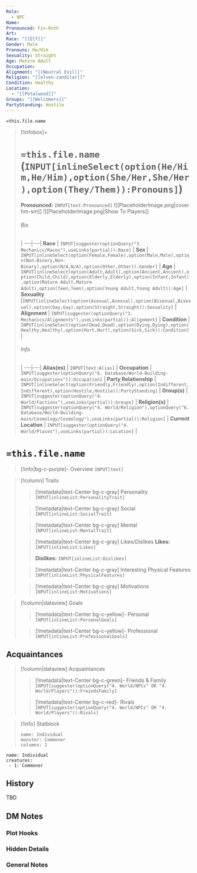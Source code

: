 ```yaml
---
Role:
  - NPC
Name: 
Pronounced: Fin-Roth
Art: 
Race: "[[Elf]]"
Gender: Male
Pronouns: He/Him
Sexuality: Straight
Age: Mature Adult
Occupation: 
Alignment: "[[Neutral Evil]]"
Religion: "[[elven-zandilar]]"
Condition: Healthy
Location:
  - "[[Petalwood]]"
Groups: "[[Welcomers]]"
PartyStanding: Hostile
---
```


`=this.file.name`


> [!infobox]+
> # `=this.file.name` (`INPUT[inlineSelect(option(He/Him,He/Him),option(She/Her,She/Her),option(They/Them)):Pronouns]`)
> **Pronounced:**  `INPUT[text:Pronounced]`
> ![[PlaceholderImage.png|cover hm-sm]]
>![[PlaceholderImage.png|Show To Players]]
> ###### Bio
>  |
> ---|---|
> **Race** | `INPUT[suggester(optionQuery("3. Mechanics/Races"),useLinks(partial)):Race]` |
> **Sex** | `INPUT[inlineSelect(option(Female,Female),option(Male,Male),option(Non-Binary,Non-Binary),option(N/A,N/A),option(Other,Other)):Gender]` |
> **Age** | `INPUT[inlineSelect(option(Adult,Adult),option(Ancient,Ancient),option(Child,Child),option(Elderly,Elderly),option(Infant,Infant),option(Mature Adult,Mature Adult),option(Teen,Teen),option(Young Adult,Young Adult)):Age]` |
> **Sexuality** |`INPUT[inlineSelect(option(Asexual,Asexual),option(Bisexual,Bisexual),option(Gay,Gay),option(Straight,Straight)):Sexuality]` |
> **Alignment** | `INPUT[suggester(optionQuery("3. Mechanics/Alignments"),useLinks(partial)):Alignment]` |
> **Condition** | `INPUT[inlineSelect(option(Dead,Dead),option(Dying,Dying),option(Healthy,Healthy),option(Hurt,Hurt),option(Sick,Sick)):Condition]` |
> ###### Info
>  |
> ---|---|
> **Alias(es)** | `INPUT[text:Alias]` |
> **Occupation** | `INPUT[suggester(optionQuery("6. Database/World-Building-main/Occupations")):Occupation]` |
> **Party Relationship** | `INPUT[inlineSelect(option(Friendly,Friendly),option(Indifferent,Indifferent),option(Hostile,Hostile)):PartyStanding]` |
> **Group(s)** | `INPUT[suggester(optionQuery("4. World/Factions"),useLinks(partial)):Groups]` |
> **Religion(s)** | `INPUT[suggester(optionQuery("4. World/Religion"),optionQuery("6. Database/World-Building-main/Cosmology/Cosmology"),useLinks(partial)):Religion]` |
> **Current Location** | `INPUT[suggester(optionQuery("4. World/Places"),useLinks(partial)):Location]` |
> 

# **`=this.file.name`**
> [!info|bg-c-purple]- Overview
`INPUT[text]`

> [!column] Traits
>> [!metadata|text-Center bg-c-gray] Personality
>> `INPUT[inlineList:PersonalityTrait]`
>
>> [!metadata|text-Center bg-c-gray] Social
>> `INPUT[inlineList:SocialTrait]`
>
>> [!metadata|text-Center bg-c-gray] Mental
>> `INPUT[inlineList:MentalTrait]`
>
>> [!metadata|text-Center bg-c-gray] Likes/Dislikes
>> **Likes:** `INPUT[inlineList:Likes]`
>>
>> **Dislikes:** `INPUT[inlineList:Dislikes]`
>
>> [!metadata|text-Center bg-c-gray] Interesting Physical Features
>> `INPUT[inlineList:PhysicalFeatures]`
>
>> [!metadata|text-Center bg-c-gray] Motivations
>> `INPUT[inlineList:Motivations]`

> [!column|dataview] Goals
>> [!metadata|text-Center bg-c-yellow]- Personal
>> `INPUT[inlineList:PersonalGoals]`
>
>> [!metadata|text-Center bg-c-yellow]- Professional
>> `INPUT[inlineList:ProfessionalGoals]`
>


## Acquaintances
> [!column|dataview] Acquaintances
>> [!metadata|text-Center bg-c-green]- Friends & Family
>> `INPUT[suggester(optionQuery("4. World/NPCs" OR "4. World/Players")):FreindsFamily]`
>
>> [!metadata|text-Center bg-c-red]- Rivals
>> `INPUT[suggester(optionQuery("4. World/NPCs" OR "4. World/Players")):Rivals]`
>


> [!info] Statblock
> ```statblock
> name: Individual
> monster: Commoner
> columns: 1
> ```

```encounter-table
name: Individual
creatures:
 - 1: Commoner
```

## History
TBD

## DM Notes
### Plot Hooks


### Hidden Details


### General Notes
